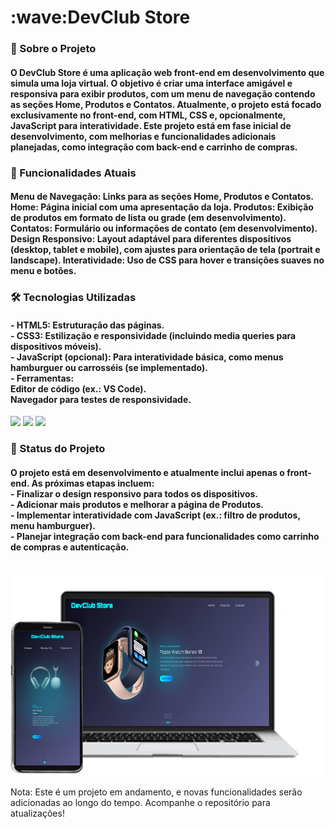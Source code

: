 <h1>:wave:DevClub Store</h1>

<h3>
📖 Sobre o Projeto
</h3>
<h4>O DevClub Store é uma aplicação web front-end em desenvolvimento que simula uma loja virtual. O objetivo é criar uma interface amigável e responsiva para exibir produtos, com um menu de navegação contendo as seções Home,
  Produtos e Contatos. Atualmente, o projeto está focado exclusivamente no front-end, com HTML, CSS e, opcionalmente, JavaScript para interatividade.
Este projeto está em fase inicial de desenvolvimento, com melhorias e funcionalidades adicionais planejadas, como integração com back-end e carrinho de compras.
</h4>
<h3>🚀 Funcionalidades Atuais</h3>
<h4>Menu de Navegação: Links para as seções Home, Produtos e Contatos.
Home: Página inicial com uma apresentação da loja.
Produtos: Exibição de produtos em formato de lista ou grade (em desenvolvimento).
Contatos: Formulário ou informações de contato (em desenvolvimento).
Design Responsivo: Layout adaptável para diferentes dispositivos (desktop, tablet e mobile), com ajustes para orientação de tela (portrait e landscape).
Interatividade: Uso de CSS para hover e transições suaves no menu e botões.</h4>
<h3>🛠️ Tecnologias Utilizadas</h3>
<h4>
  - HTML5: Estruturação das páginas.<br>
- CSS3: Estilização e responsividade (incluindo media queries para dispositivos móveis).<br>
- JavaScript (opcional): Para interatividade básica, como menus hamburguer ou carrosséis (se implementado).<br>
- Ferramentas:<br>
Editor de código (ex.: VS Code).<br>
Navegador para testes de responsividade.
</h4>
<img src="https://img.shields.io/badge/HTML5-E34F26?style=for-the-badge&logo=html5&logoColor=white">
<img src="https://img.shields.io/badge/CSS3-1572B6?style=for-the-badge&logo=css3&logoColor=white">
<img src="https://img.shields.io/badge/JavaScript-F7DF1E?style=for-the-badge&logo=javascript&logoColor=black">
<h3>
  🌟 Status do Projeto
</h3>
<h4>
  O projeto está em desenvolvimento e atualmente inclui apenas o front-end. As próximas etapas incluem:<br>
- Finalizar o design responsivo para todos os dispositivos.<br>
- Adicionar mais produtos e melhorar a página de Produtos.<br>
- Implementar interatividade com JavaScript (ex.: filtro de produtos, menu hamburguer).<br>
- Planejar integração com back-end para funcionalidades como carrinho de compras e autenticação.<br>
</h4><br>
<img src="https://github.com/marlonprado2025/DevClub-Store/blob/main/img/Readme.png">
<p>Nota: Este é um projeto em andamento, e novas funcionalidades serão adicionadas ao longo do tempo. Acompanhe o repositório para atualizações!</p>
